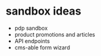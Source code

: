 sandbox ideas
=============


* pdp sandbox
* product promotions and articles
* API endpoints
* cms-able form wizard
